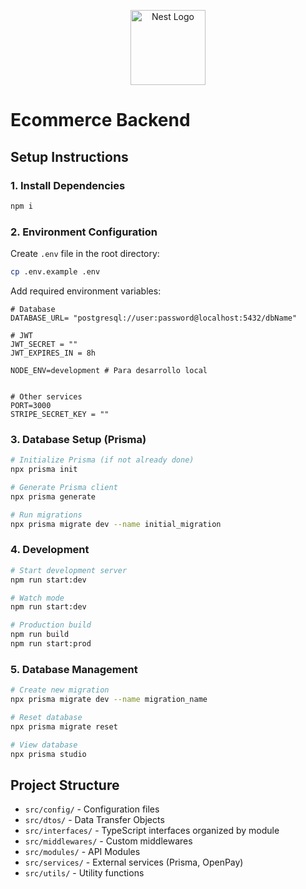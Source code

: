 <p align="center">
  <a href="http://nestjs.com/" target="blank"><img src="https://nestjs.com/img/logo-small.svg" width="120" alt="Nest Logo" /></a>
</p>

# Ecommerce Backend

## Setup Instructions

### 1. Install Dependencies
```bash
npm i
```

### 2. Environment Configuration
Create `.env` file in the root directory:
```bash
cp .env.example .env
```

Add required environment variables:
```env
# Database
DATABASE_URL= "postgresql://user:password@localhost:5432/dbName"

# JWT
JWT_SECRET = ""
JWT_EXPIRES_IN = 8h

NODE_ENV=development # Para desarrollo local


# Other services
PORT=3000
STRIPE_SECRET_KEY = ""
```

### 3. Database Setup (Prisma)
```bash
# Initialize Prisma (if not already done)
npx prisma init

# Generate Prisma client
npx prisma generate

# Run migrations
npx prisma migrate dev --name initial_migration

```

### 4. Development
```bash
# Start development server
npm run start:dev

# Watch mode
npm run start:dev

# Production build
npm run build
npm run start:prod
```

### 5. Database Management
```bash
# Create new migration
npx prisma migrate dev --name migration_name

# Reset database
npx prisma migrate reset

# View database
npx prisma studio
```

## Project Structure

- `src/config/` - Configuration files
- `src/dtos/` - Data Transfer Objects
- `src/interfaces/` - TypeScript interfaces organized by module
- `src/middlewares/` - Custom middlewares
- `src/modules/` -  API Modules
- `src/services/` - External services (Prisma, OpenPay)
- `src/utils/` - Utility functions